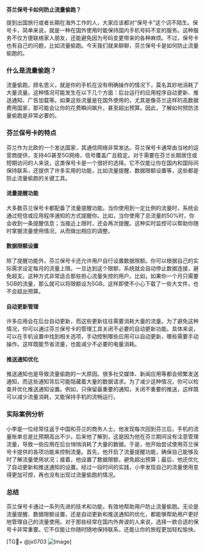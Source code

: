 **芬兰保号卡如何防止流量偷跑？**

提到出国旅行或者长期在海外工作的人，大家应该都对“保号卡”这个词不陌生。保号卡，简单来说，就是一种在国外使用时能保持国内手机号码不变的服务。这种服务不仅方便联络家人朋友，还能避免因为号码变更带来的各种麻烦。不过，保号卡也有自己的问题，比如流量偷跑。今天我们就来聊聊，芬兰保号卡是如何防止流量偷跑的。

### 什么是流量偷跑？

流量偷跑，顾名思义，就是你的手机在没有明确操作的情况下，莫名其妙地消耗了大量流量。这种情况可能发生在以下几个方面：后台运行的应用程序自动更新、推送通知、广告加载等。如果这些流量是在国外使用的，尤其是像芬兰这样的高数据费用国家，那可能会让你的花费瞬间飙升，甚至超出预算。因此，了解如何预防流量偷跑是非常必要的。

### 芬兰保号卡的特点

芬兰作为北欧的一个发达国家，其通信网络非常发达。芬兰保号卡通常由当地的运营商提供，支持4G甚至5G网络，信号覆盖广且稳定。对于需要在芬兰长期居住或短期访问的人来说，这类保号卡是一个很好的选择。它不仅能让你在国内和国际间保持联系，还提供了许多实用的功能，比如流量提醒、数据限额设置等，这些都是防止流量偷跑的关键工具。

#### 流量提醒功能

大多数芬兰保号卡都配备了流量提醒功能。当你使用到一定比例的流量时，系统会通过短信或应用程序通知的方式提醒你。比如，当你使用了总流量的50%时，你会收到一条提醒信息；当接近上限时，还会再次提醒。这种实时监控可以帮助你随时掌握流量使用情况，从而做出相应的调整。

#### 数据限额设置

除了提醒功能外，芬兰保号卡还允许用户自行设置数据限额。你可以根据自己的实际需求设定每月的流量上限。一旦达到这个限额，系统就会自动停止数据连接，避免超支。这种方式非常适合那些担心流量失控的用户。比如，如果你一个月只需要5GB的流量，那么就可以将限额设为5GB，这样即使不小心下载了一些大文件，也不会超出预算。

#### 自动更新管理

许多应用会在后台自动更新，而这些更新往往需要消耗大量的流量。为了避免这种情况，你可以通过芬兰保号卡的管理工具关闭不必要的自动更新功能。具体来说，可以在手机设置中找到相关选项，手动控制哪些应用可以自动更新，哪些需要手动操作。这样既能节省流量，也能减少不必要的电量消耗。

#### 推送通知优化

推送通知也是导致流量偷跑的一大原因。很多社交媒体、新闻应用等都会频繁发送通知，而这些通知背后可能隐藏着大量的数据请求。为了减少这种情况，你可以检查并优化推送通知设置。例如，只保留最重要的通知，关闭不重要的推送，这样既可以减少流量消耗，又能保持手机的流畅运行。

### 实际案例分析

小李是一位经常往返于中国和芬兰的商务人士。他发现每次回到芬兰后，手机的流量账单总是比预期高出不少。后来他了解到，这是因为他在芬兰期间没有注意管理流量，导致一些应用在后台悄悄消耗了大量的数据。于是，他开始尝试使用芬兰保号卡提供的各项功能来控制流量。首先，他开启了流量提醒功能，确保自己能够及时了解流量使用状况；接着，他设置了数据限额，避免超出预算；最后，他还优化了自动更新和推送通知的设置。经过一段时间的实践，小李发现自己的流量使用变得更加可控，再也没有出现过流量偷跑的情况。

### 总结

芬兰保号卡通过一系列先进的技术和功能，有效地帮助用户防止流量偷跑。无论是流量提醒、数据限额设置，还是自动更新和推送通知的优化，都能够帮助用户更好地管理自己的流量使用。对于那些经常在国内外奔波的人来说，选择一款合适的保号卡非常重要。它不仅能让你随时随地保持联系，还能让你的旅程更加轻松愉快。

[TG💪+ @jx0703 ![Image](https://github.com/user-attachments/assets/dbca1d08-cadb-493c-b0ec-ad6f7a83f270)]